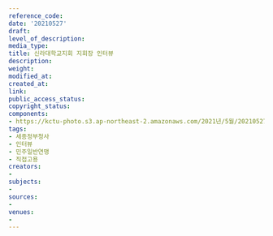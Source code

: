 ```yaml
---
reference_code: 
date: '20210527'
draft: 
level_of_description: 
media_type: 
title: 신라대학교지회 지회장 인터뷰
description: 
weight: 
modified_at: 
created_at: 
link: 
public_access_status: 
copyright_status: 
components:
- https://kctu-photo.s3.ap-northeast-2.amazonaws.com/2021년/5월/20210527-신라대학교지회+지회장+인터뷰_세종정부청사_인터뷰_민주일반연맹_직접고용/_1D21012.jpg
tags:
- 세종정부청사
- 인터뷰
- 민주일반연맹
- 직접고용
creators:
- 
subjects:
- 
sources:
- 
venues:
- 
---
```


